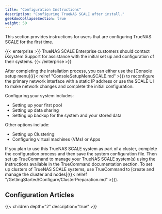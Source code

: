 ```yaml
---
title: "Configuration Instructions"
description: "Configuring TrueNAS SCALE after install."
geekdocCollapseSection: true
weight: 50
---
```


This section provides instructions for users that are configuring TrueNAS SCALE for the first time.

{{< enterprise >}}
TrueNAS SCALE Enterprise customers should contact iXsystem Support for assistance with the initial set up and configuration of their systems.
{{< /enterprise >}}

After completing the installation process, you can either use the [Console setup menu]({{< relref "ConsoleSetupMenuSCALE.md" >}}) to reconfigure the primary network interface with a static IP address or use the SCALE UI to make network changes and complete the initial configuration. 

Configuring your system includes:
* Setting up your first pool
* Setting up data sharing
* Setting up backup for the system and your stored data

Other options include:
* Setting up Clustering
* Configuring virtual machines (VMs) or Apps

If you plan to use this TrueNAS SCALE system as part of a cluster, complete the configuration process and then save the system configuration file.
Then set up TrueCommand to manage your TrueNAS SCALE system(s) using the instructions available in the TrueCommand documentation section. To set up clusters of TrueNAS SCALE systems, use TrueCommand to [create and manage the cluster and nodes]({{< relref "/GettingStarted/Configure/ClusterPreparation.md" >}}).

## Configuration Articles

{{< children depth="2" description="true" >}}
